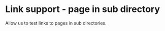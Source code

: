 Link support - page in sub directory
====================================

Allow us to test links to pages in sub directories.
